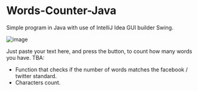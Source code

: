 # Words-Counter-Java
Simple program in Java with use of IntelliJ Idea GUI builder Swing.

![image](https://github.com/Kosiem/Words-Counter-Java/assets/98033934/ceb1db8d-bf85-4b14-bbeb-c6cd4d1dd544)

Just paste your text here, and press the button, to count how many words you have.
TBA:
- Function that checks if the number of words matches the facebook / twitter standard.
- Characters count.

